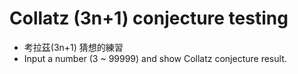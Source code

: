 # Collatz (3n+1) conjecture testing
* 考拉茲(3n+1) 猜想的練習
* Input a number (3 ~ 99999) and show Collatz conjecture result.
